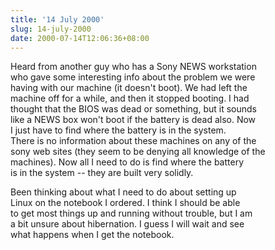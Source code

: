 ```yaml
---
title: '14 July 2000'
slug: 14-july-2000
date: 2000-07-14T12:06:36+08:00
---
```


Heard from another guy who has a Sony NEWS workstation\
who gave some interesting info about the problem we were\
having with our machine (it doesn\'t boot). We had left the\
machine off for a while, and then it stopped booting. I had\
thought that the BIOS was dead or something, but it sounds\
like a NEWS box won\'t boot if the battery is dead also. Now\
I just have to find where the battery is in the system.\
There is no information about these machines on any of the\
sony web sites (they seem to be denying all knowledge of the\
machines). Now all I need to do is find where the battery\
is in the system \-- they are built very solidly.

Been thinking about what I need to do about setting up\
Linux on the notebook I ordered. I think I should be able\
to get most things up and running without trouble, but I am\
a bit unsure about hibernation. I guess I will wait and see\
what happens when I get the notebook.
